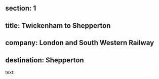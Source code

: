 ﻿section: 1
----
title: Twickenham to Shepperton
----
company: London and South Western Railway
----
destination: Shepperton
----
text: